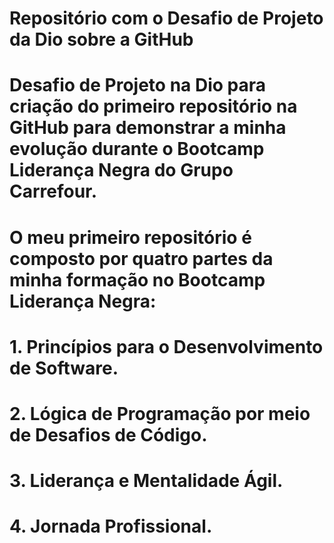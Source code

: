 # Repositório com o Desafio de Projeto da Dio sobre a GitHub
# Desafio de Projeto na Dio para criação do primeiro repositório na GitHub para demonstrar a minha evolução durante o Bootcamp Liderança Negra do Grupo Carrefour.
# O meu primeiro repositório é composto por quatro partes da minha formação no Bootcamp Liderança Negra:
# 1. Princípios para o Desenvolvimento de Software.
# 2. Lógica de Programação por meio de Desafios de Código.
# 3. Liderança e Mentalidade Ágil.
# 4. Jornada Profissional.
